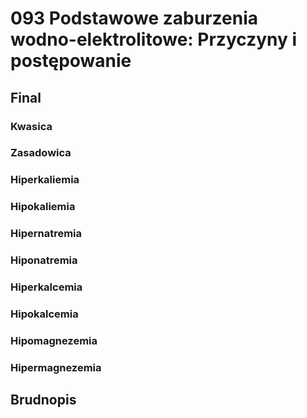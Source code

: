 # 093 Podstawowe zaburzenia wodno-elektrolitowe: Przyczyny i postępowanie

## Final

### Kwasica

### Zasadowica

### Hiperkaliemia

### Hipokaliemia

### Hipernatremia

### Hiponatremia

### Hiperkalcemia

### Hipokalcemia

### Hipomagnezemia

### Hipermagnezemia



## Brudnopis


